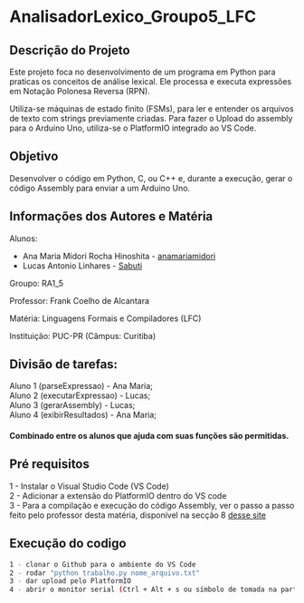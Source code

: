 # AnalisadorLexico_Groupo5_LFC
## Descrição do Projeto
Este projeto foca no desenvolvimento de um programa em Python para praticas os conceitos de análise lexical. Ele processa e executa expressões em Notação Polonesa Reversa (RPN). 

Utiliza-se máquinas de estado finito (FSMs), para ler e entender os arquivos de texto com strings previamente criadas.
Para fazer o Upload do assembly para o Arduino Uno, utiliza-se o PlatformIO integrado ao VS Code. 

## Objetivo
Desenvolver o código em Python, C, ou C++ e, durante a execução, gerar o código Assembly para enviar a um Arduino Uno.

## Informações dos Autores e Matéria
Alunos:
- Ana Maria Midori Rocha Hinoshita - [anamariamidori](https://github.com/anamariamidori)
- Lucas Antonio Linhares - [Sabuti](https://github.com/Sabuti)

Groupo: RA1_5  

Professor: Frank Coelho de Alcantara

Matéria: Linguagens Formais e Compiladores (LFC)  

Instituição: PUC-PR (Câmpus: Curitiba)

## Divisão de tarefas:  
Aluno 1 (parseExpressao) -  Ana Maria;  
Aluno 2 (executarExpressao) - Lucas;  
Aluno 3 (gerarAssembly) - Lucas;  
Aluno 4 (exibirResultados) - Ana Maria;  

#### Combinado entre os alunos que ajuda com suas funções são permitidas.

## Pré requisitos
1 - Instalar o Visual Studio Code (VS Code)  
2 - Adicionar a extensão do PlatformIO dentro do VS code  
3 - Para a compilação e execução do código Assembly, ver o passo a passo feito pelo professor desta matéria, disponível na secção 8 [desse site](https://frankalcantara.com/lf/fase1.html)
## Execução do codigo

``` bash  
1 - clonar o Github para o ambiente do VS Code
2 - rodar "python trabalho.py nome_arquivo.txt"  
3 - dar upload pelo PlatformIO  
4 - abrir o monitor serial (Ctrl + Alt + s ou símbolo de tomada na parte inferior da tela)
```
